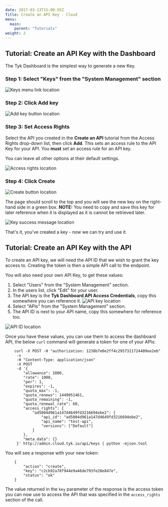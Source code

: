 ```yaml
---
date: 2017-03-13T15:08:55Z
Title: Create an API Key - Cloud
menu:
  main:
    parent: "Tutorials"
weight: 2
---
```


## <a name="with-dashboard"></a>Tutorial: Create an API Key with the Dashboard

The Tyk Dashboard is the simplest way to generate a new Key.

### Step 1: Select "Keys" from the "System Management" section

![Keys menu link location][1]

### Step 2: Click Add key

![Add key button location][2]

### Step 3: Set Access Rights

Select the API you created in the **Create an API** tutorial from the Access Rights drop-down list, then click **Add**. This sets an access rule to the API Key for your API. You **must** set an access rule for an API key.

You can leave all other options at their default settings.

![Access rights location][3]

### Step 4: Click Create

![Create button location][4]

The page should scroll to the top and you will see the new key on the right-hand side in a green box.
**NOTE:** You need to copy and save this key for later reference when it is displayed as it is cannot be retrieved later.

![Key success message location][5]

That's it, you've created a key - now we can try and use it.

##  <a name="with-api"></a>Tutorial: Create an API Key with the API

To create an API key, we will need the API ID that we wish to grant the key access to. Creating the token is then a simple API call to the endpoint.

You will also need your own API Key, to get these values:

1.  Select "Users" from the "System Management" section.
2.  In the users list, click "Edit" for your user.
3.  The API key is the **Tyk Dashboard API Access Credentials**, copy this somewhere you can reference it. ![API key location][6]
4.  Select "APIs" from the "System Management" section.
5.  The API ID is next to your API name, copy this somewhere for reference too. 

![API ID location][7]

Once you have these values, you can use them to access the dashboard API, the below `curl` command will generate a token for one of your APIs:
```
    curl -X POST -H "authorization: 1238b7e0e2ff4c2957321724409ee2eb" 
     -s 
     -H "Content-Type: application/json" 
     -X POST 
     -d '{
        "allowance": 1000,
        "rate": 1000,
        "per": 1,
        "expires": -1,
        "quota_max": -1,
        "quota_renews": 1449051461,
        "quota_remaining": -1,
        "quota_renewal_rate": 60,
        "access_rights": {
            "ad5004d961a147d4649fd3216694ebe2": {
                "api_id": "ad5004d961a147d4649fd3216694ebe2",
                "api_name": "test-api",
                "versions": ["Default"]
            }
        },
        "meta_data": {}
     }' http://admin.cloud.tyk.io/api/keys | python -mjson.tool
```

You will see a response with your new token:
```
    {
        "action": "create",
        "key": "c2cb92a78f944e9a46de793fe28e847e",
        "status": "ok"
    }
```

The value returned in the `key` parameter of the response is the access token you can now use to access the API that was specified in the `access_rights` section of the call.

[1]: /docs/img/dashboard/system-management/NavKeys.png
[2]: /docs/img/dashboard/system-management/addKeyButton.png
[3]: /docs/img/dashboard/system-management/accessRights.png
[4]: /docs/img/dashboard/system-management/createKeyButton.png
[5]: /docs/img/dashboard/system-management/keyAdded.png
[6]: /docs/img/dashboard/system-management/APIKey.png
[7]: /docs/img/dashboard/system-management/APIId.png
